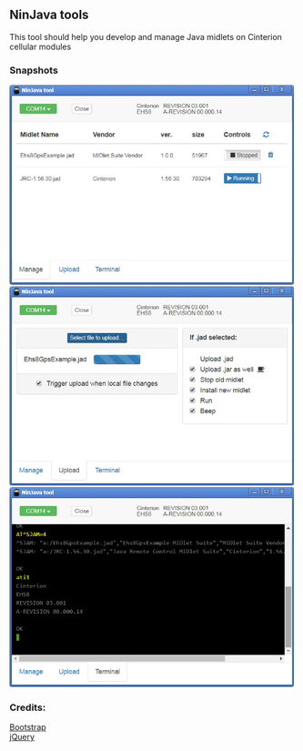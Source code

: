 ## NinJava tools

This tool should help you develop and manage Java midlets on Cinterion cellular modules

### Snapshots
<img src="https://github.com/weber4/NinJava-tool/raw/master/app/images/screenshot-manage.jpg" width="500">
<img src="https://github.com/weber4/NinJava-tool/raw/master/app/images/screenshot-upload.jpg" width="500">
<img src="https://github.com/weber4/NinJava-tool/raw/master/app/images/screenshot-terminal.jpg" width="500">

### Credits:
[Bootstrap](http://getbootstrap.com/)<br>
[jQuery](https://jquery.com/)<br>